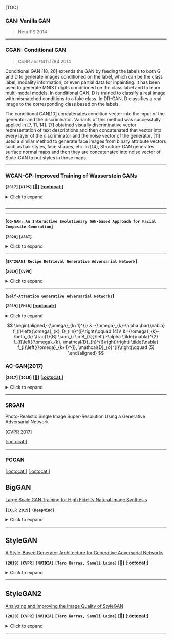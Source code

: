 [TOC]

### GAN: Vanilla GAN

> NeurIPS 2014 
>
> 

---

### CGAN: Conditional GAN

> CoRR abs/1411.1784 2014

Conditional GAN [18, 26] extends the GAN by feeding the labels to both G and D to generate images conditioned on the label, which can be the class label, modality information, or even partial data for inpainting. It has been used to generate MNIST digits conditioned on the class label and to learn multi-modal models. In conditional GAN, D is trained to classify a real image with mismatched conditions to a fake class. In DR-GAN, D classifies a real image to the corresponding class based on the labels.



The conditional GAN[10] concatenates condition vector into the input of the generator and the discriminator. Variants of this method was successfully applied in [7, 11, 14]. [7] obtained visually discriminative vector representation of text descriptions and then concatenated that vector into every layer of the discriminator and the noise vector of the generator. [11] used a similar method to generate face images from binary attribute vectors such as hair styles, face shapes, etc. In [14], Structure-GAN generates surface normal maps and then they are concatenated into noise vector of Style-GAN to put styles in those maps.







---

### WGAN-GP: Improved Training of Wasserstein GANs

**[`2017`]** **[`NIPS`]** **[[:memo:]()]** **[[:octocat:](https://github.com/igul222/improved_wgan_training)]**

<details><summary>Click to expand</summary><p>


**The main work:**

> To solve the problem of classification which is vulnerable to adversarial perturbations: carefully crafted small perturbations can cause misclassification of legitimate images. I can archive it into the field of **Machine deception**. (small perturbations do not affect human recognition but machine classifier)
>
> I can summarize their work as follows: given a picture with deception, GAN is used to generate the picture without deception, and finally classifier is used to classify.
>
> They use the GD of reconstruction error ($ \|G(\mathbf{z})-\mathbf{x}\|_{2}^{2} $) to find optimal $ G(z) $ 

**The methods it used:** 

- [ ] Several ways of attack: Fast Gradient Sign Method (FGSM), Randomized Fast Gradient Sign Method (RAND+FGSM), The Carlini-Wagner (CW) attack
- [ ] Lebesgue-measure

**Its contribution:**

> They proposed a novel defense strategy utilizing GANs to enhance the
> robustness of classification models against black-box and white-box adversarial attacks

**My Comments:**

> This work can be referred to using AE (Auto Encoder) for noise reduction. It’s just an easy application of GANs.
>

</p></details>

---





---





---





**[`CG-GAN: An Interactive Evolutionary GAN-based Approach for Facial Composite Generation`]**

**[`2020`]** **[`AAAI`]** 

<details><summary>Click to expand</summary><p>


**The main work:**

> Facial Composite is to synthesize two target pictures into one pictures 

**The methods it used:** 

> - [ ] using **pg-GAN** to create high-resolution human faces
> - [x] using Latent Variable Evolution (**LVE**) to guide the search through a process of interactive evolution 

**Its contribution:**

> It extends LVE with the ability to freeze certain features discovered during the search, and enables a more controlled user-recreation of target images.

**My Comments:**

> It’s a new 

</p></details>

---

**[`$R^2GAN$ Recipe Retrieval Generative Adversarial Network`]**

**[`2019`]** **[`CVPR`]**

<details><summary>Click to expand</summary><p>


**The main work:**

> Aim at exploring the feasibility of generating image from procedure text for retrieval problem. The specific content of the text is food recipe

It belongs to **NLP**, to solve a problem of information retrieval

The simplest way is linear scan

index the document-boolean retrieval model 

**The methods it used:** 

This paper studies food-to-recipe and recipe-to-food retrieval

>They specially use a GAN with one generator and dual discriminators

two-level ranking loss



**My Comments:**

> It’s a new 

</p></details>

---

**[`Self-Attention Generative Adversarial Networks`]**

**[`2019`]** **[`PMLR`]** **[[:octocat:](https://github.com/heykeetae/Self-Attention-GAN)]**

<details><summary>Click to expand</summary><p>


**The main work:**

> It firstly introduced **Attention** into GAN, mainly apply on high-resolution detail generation.
>
> [ref_blog](https://zhuanlan.zhihu.com/p/55741364)



**The methods it used:** 

![img](https://media.arxiv-vanity.com/render-output/2954637/fig/framework.png)



**My Comments:**

> It’s a new 

</p></details>



$$
\begin{aligned}
{\omega}_{k+1}^{i}
&={\omega}_{k}-\alpha \bar{\nabla} f_{i}\left({\omega}_{k}, D_{i n}^{i}\right)\qquad (4)\\
&={\omega}_{k}-\beta_{k} \frac{1}{B} \sum_{i \in B_{k}}\left(I-\alpha \tilde{\nabla}^{2} f_{i}\left({\omega}_{k}, \mathcal{D}_{h}^{i}\right)\right) \tilde{\nabla} f_{i}\left({\omega}_{k+1}^{i}, \mathcal{D}_{o}^{i}\right)\qquad (5)
\end{aligned}
$$

### AC-GAN(2017)

**[`2017`]** **[`ICLR`]** **[[:memo:](./Defense-GAN.pdf)]** **[[:octocat:](https://github.com/kabkabm/defensegan)]**

<details><summary>Click to expand</summary><p>


**The main work:**

> 

**The methods it used:** 

- [ ] 

**Its contribution:**

> They proposed a novel defense strategy utilizing GANs to enhance the
> robustness of classification models against black-box and white-box adversarial attacks

**My Comments:**

> 
>

</p></details>

---



### SRGAN

Photo-Realistic Single Image Super-Resolution Using a Generative Adversarial Network

[CVPR 2017]

[[:octocat:](https://github.com/JustinhoCHN/SRGAN_Wasserstein)]

---

### PGGAN

[[:octocat:](https://github.com/ptrblck/prog_gans_pytorch_inference)] [[:octocat:](https://github.com/nashory/pggan-pytorch)]



## BigGAN

[Large Scale GAN Training for High Fidelity Natural Image Synthesis](https://arxiv.org/abs/1809.11096)

**`[ICLR 2019]`**  **`(DeepMind)`**

<details><summary>Click to expand</summary><p>


**Main method**

the intermediate layers take the latent vector as input:
$$
\mathbf{y}_{i}=G_{i}\left(\mathbf{y}_{i-1}, \mathbf{z}\right)
$$
which is called Skip-z inputs



Skip-z inputs

</p></details>







---

## StyleGAN

[A Style-Based Generator Architecture for Generative Adversarial Networks]()

**`(2019)`**	**`[CVPR]`**	**`(NVIDIA)`**	**`[Tero Karras, Samuli Laine]`**	**[[:memo:]()]**	**[[:octocat:](https://github.com/NVlabs/stylegan)]**

<details><summary>Click to expand</summary><p>


![image-20201031134802945](https://raw.githubusercontent.com/yzy1996/Image-Hosting/master/20201031134812.png)

**need to know**:

- [ ] (AdaIN) adaptive instance normalization operation after each convolution layer

**summary**:

do not provide input layer with a latent code $z$, start from a learned constant and map $z$ to a intermediate latent space $w$, donated by $f: \mathcal{Z} \rightarrow \mathcal{W}$, where $f$ is an MLP.

> The intermediate latent space is much less entangled than the input latent space.

</p></details>

---



## StyleGAN2

[Analyzing and Improving the Image Quality of StyleGAN](https://arxiv.org/abs/1912.04958)

**`(2020)`**	**`[CVPR]`**	**`(NVIDIA)`**	**`[Tero Karras, Samuli Laine]`**	**[[:memo:]()]**	**[[:octocat:](https://github.com/NVlabs/stylegan2)]**

<details><summary>Click to expand</summary><p>


**Projection method**

Given a target image $x$, seek to find the corresponding $w \in \mathcal{W}$ and per-layer noise maps.

1. compute $\mu_{\mathrm{w}}=\mathbb{E}_{\mathrm{z}} f(\mathrm{z})$ by running 10000 random $z$ 
2. computing $\sigma_{\mathrm{w}}^{2}=\mathbb{E}_{\mathrm{z}}\left\|f(\mathrm{z})-\mu_{\mathrm{w}}\right\|_{2}^{2}$ 
3. begin optimize with $\mathrm{w} = \mu_{\mathrm{w}}$ and $n_i = \mathcal{N}(0, \mathrm{I})$ 
4. $L_{image} = D_{LPIPS}[x, g(\tilde{\mathrm{w}}, n_0, n_1, \dots)]$

</p></details>

---

